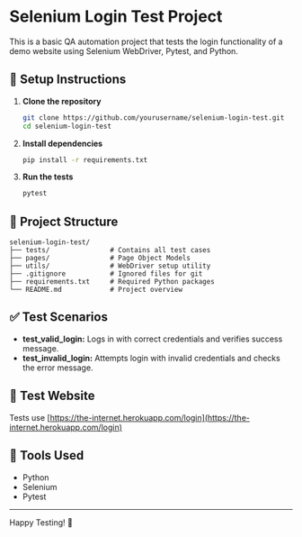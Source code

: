 # Selenium Login Test Project

This is a basic QA automation project that tests the login functionality of a demo website using Selenium WebDriver, Pytest, and Python.

## 🔧 Setup Instructions

1. **Clone the repository**
   ```bash
   git clone https://github.com/yourusername/selenium-login-test.git
   cd selenium-login-test
   ```

2. **Install dependencies**
   ```bash
   pip install -r requirements.txt
   ```

3. **Run the tests**
   ```bash
   pytest
   ```

## 📁 Project Structure

```
selenium-login-test/
├── tests/               # Contains all test cases
├── pages/               # Page Object Models
├── utils/               # WebDriver setup utility
├── .gitignore           # Ignored files for git
├── requirements.txt     # Required Python packages
└── README.md            # Project overview
```

## ✅ Test Scenarios

- **test_valid_login:** Logs in with correct credentials and verifies success message.
- **test_invalid_login:** Attempts login with invalid credentials and checks the error message.

## 🔗 Test Website

Tests use [https://the-internet.herokuapp.com/login](https://the-internet.herokuapp.com/login)

## 🧪 Tools Used

- Python
- Selenium
- Pytest

---

Happy Testing! 🧪
